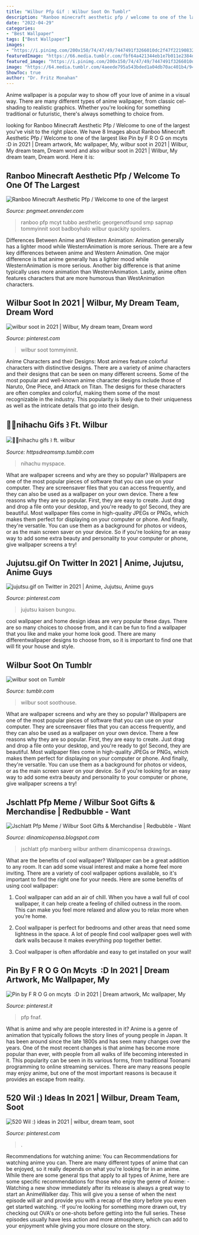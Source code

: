 ```yaml
---
title: "Wilbur Pfp Gif : Wilbur Soot On Tumblr"
description: "Ranboo minecraft aesthetic pfp / welcome to one of the largest"
date: "2022-04-29"
categories:
- "Best Wallpaper"
tags: ["Best Wallpaper"]
images:
- "https://i.pinimg.com/200x150/74/47/49/7447491f3266010dc2f47f22190832b9.jpg"
featuredImage: "https://66.media.tumblr.com/fbf64a421344eb1e7b011e2384d35ec4/8c015c6361831f2e-08/s640x960/3a80f3b3d6bd2ae653c2040bba47b0379aa7ccf1.jpg"
featured_image: "https://i.pinimg.com/200x150/74/47/49/7447491f3266010dc2f47f22190832b9.jpg"
image: "https://64.media.tumblr.com/4aeede795a543bded1a04db70ac401b4/947dc58293bce389-b0/s500x750/28fcf3e2808a4547fdbbb2a633f128842077cf43.png"
ShowToc: true
author: "Dr. Fritz Monahan"
---
```



Anime wallpaper is a popular way to show off your love of anime in a visual way. There are many different types of anime wallpaper, from classic cel-shading to realistic graphics. Whether you're looking for something traditional or futuristic, there's always something to choice from.

	

		
looking for Ranboo Minecraft Aesthetic Pfp / Welcome to one of the largest you've visit to the right place. We have 8 Images about Ranboo Minecraft Aesthetic Pfp / Welcome to one of the largest like Pin by F R O G on mcyts ️ :D in 2021 | Dream artwork, Mc wallpaper, My, wilbur soot in 2021 | Wilbur, My dream team, Dream word and also wilbur soot in 2021 | Wilbur, My dream team, Dream word. Here it is:
		
    
## Ranboo Minecraft Aesthetic Pfp / Welcome To One Of The Largest

<img loading=lazy src="https://pbs.twimg.com/media/EqeI7z6UYAAQ72R.jpg" onerror="this.onerror=null;this.src='https://tse1.mm.bing.net/th?id=OIP.KOI9cEYBc_A7NRoxPWndrAHaHU&amp;pid=15.1';" alt="Ranboo Minecraft Aesthetic Pfp / Welcome to one of the largest">

_Source: pngmeet.onrender.com_

>ranboo pfp mcyt tubbo aesthetic georgenotfound smp sapnap tommyinnit soot badboyhalo wilbur quackity spoilers. 

	

Differences Between Anime and Western Animation: Animation generally has a lighter mood while WesternAnimation is more serious.
There are a few key differences between anime and Western Animation. One major difference is that anime generally has a lighter mood while WesternAnimation is more serious. Another big difference is that anime typically uses more animation than WesternAnimation. Lastly, anime often features characters that are more humorous than WestAnimation characters.

    
## Wilbur Soot In 2021 | Wilbur, My Dream Team, Dream Word

<img loading=lazy src="https://i.pinimg.com/originals/63/d7/b4/63d7b4cf68806b49a1bc4a7e646b89c6.jpg" onerror="this.onerror=null;this.src='https://tse3.mm.bing.net/th?id=OIP.dxzoDMacEs-ajISfGbXvJgHaHa&amp;pid=15.1';" alt="wilbur soot in 2021 | Wilbur, My dream team, Dream word">

_Source: pinterest.com_

>wilbur soot tommyinnit. 

	

Anime Characters and their Designs: Most animes feature colorful characters with distinctive designs.
There are a variety of anime characters and their designs that can be seen on many different screens. Some of the most popular and well-known anime character designs include those of Naruto, One Piece, and Attack on Titan. The designs for these characters are often complex and colorful, making them some of the most recognizable in the industry. This popularity is likely due to their uniqueness as well as the intricate details that go into their design.

    
## 🐻┊͙nihachu Gifs ꒱ Ft. Wilbur

<img loading=lazy src="https://64.media.tumblr.com/f526f5301c92c69e9bf0be961ee8c621/dc6af3007d6e7582-9a/s640x960/3e7fb9180d8a3b53836262cff732f3e14da78f74.jpg" onerror="this.onerror=null;this.src='https://tse1.mm.bing.net/th?id=OIP.WlKf8VFqnIwa19u6aiNzQAHaHa&amp;pid=15.1';" alt="🐻┊͙nihachu gifs ꒱ ft. wilbur">

_Source: httpsdreamsmp.tumblr.com_

>nihachu myspace. 

	

What are wallpaper screens and why are they so popular?
Wallpapers are one of the most popular pieces of software that you can use on your computer. They are screensaver files that you can access frequently, and they can also be used as a wallpaper on your own device. There a few reasons why they are so popular. First, they are easy to create. Just drag and drop a file onto your desktop, and you're ready to go! Second, they are beautiful. Most wallpaper files come in high-quality JPEGs or PNGs, which makes them perfect for displaying on your computer or phone. And finally, they're versatile. You can use them as a background for photos or videos, or as the main screen saver on your device. So if you're looking for an easy way to add some extra beauty and personality to your computer or phone, give wallpaper screens a try!

    
## Jujutsu.gif On Twitter In 2021 | Anime, Jujutsu, Anime Guys

<img loading=lazy src="https://i.pinimg.com/736x/aa/5d/98/aa5d98f39134c8aab3d1cfe17fa9ebff.jpg" onerror="this.onerror=null;this.src='https://tse1.mm.bing.net/th?id=OIP.8jsW-X7OHjA3hiDsdrrJtAHaEK&amp;pid=15.1';" alt="jujutsu.gif on Twitter in 2021 | Anime, Jujutsu, Anime guys">

_Source: pinterest.com_

>jujutsu kaisen bungou. 

	

cool wallpaper and home design ideas are very popular these days. There are so many choices to choose from, and it can be fun to find a wallpaper that you like and make your home look good. There are many differentwallpaper designs to choose from, so it is important to find one that will fit your house and style.

    
## Wilbur Soot On Tumblr

<img loading=lazy src="https://66.media.tumblr.com/fbf64a421344eb1e7b011e2384d35ec4/8c015c6361831f2e-08/s640x960/3a80f3b3d6bd2ae653c2040bba47b0379aa7ccf1.jpg" onerror="this.onerror=null;this.src='https://tse4.mm.bing.net/th?id=OIP.zjx-9no5CyWJndivEkjDqQHaHS&amp;pid=15.1';" alt="wilbur soot on Tumblr">

_Source: tumblr.com_

>wilbur soot soothouse. 

	

What are wallpaper screens and why are they so popular?
Wallpapers are one of the most popular pieces of software that you can use on your computer. They are screensaver files that you can access frequently, and they can also be used as a wallpaper on your own device. There a few reasons why they are so popular. First, they are easy to create. Just drag and drop a file onto your desktop, and you're ready to go! Second, they are beautiful. Most wallpaper files come in high-quality JPEGs or PNGs, which makes them perfect for displaying on your computer or phone. And finally, they're versatile. You can use them as a background for photos or videos, or as the main screen saver on your device. So if you're looking for an easy way to add some extra beauty and personality to your computer or phone, give wallpaper screens a try!

    
## Jschlatt Pfp Meme / Wilbur Soot Gifts &amp; Merchandise | Redbubble - Want

<img loading=lazy src="https://64.media.tumblr.com/4aeede795a543bded1a04db70ac401b4/947dc58293bce389-b0/s500x750/28fcf3e2808a4547fdbbb2a633f128842077cf43.png" onerror="this.onerror=null;this.src='https://tse2.mm.bing.net/th?id=OIP.nkSOTj626LxwhpvbxH5G0wHaJ4&amp;pid=15.1';" alt="Jschlatt Pfp Meme / Wilbur Soot Gifts &amp; Merchandise | Redbubble - Want">

_Source: dinamicopensa.blogspot.com_

>jschlatt pfp manberg wilbur anthem dinamicopensa drawings. 

	

What are the benefits of cool wallpaper?
Wallpaper can be a great addition to any room. It can add some visual interest and make a home feel more inviting. There are a variety of cool wallpaper options available, so it's important to find the right one for your needs. Here are some benefits of using cool wallpaper: 
1. Cool wallpaper can add an air of chill. When you have a wall full of cool wallpaper, it can help create a feeling of chilled outness in the room. This can make you feel more relaxed and allow you to relax more when you're home. 

2. Cool wallpaper is perfect for bedrooms and other areas that need some lightness in the space. A lot of people find cool wallpaper goes well with dark walls because it makes everything pop together better. 

3. Cool wallpaper is often affordable and easy to get installed on your wall!

    
## Pin By F R O G On Mcyts ️ :D In 2021 | Dream Artwork, Mc Wallpaper, My

<img loading=lazy src="https://i.pinimg.com/originals/1c/6b/47/1c6b47e205c80f717f08173f23f3ce03.jpg" onerror="this.onerror=null;this.src='https://tse2.mm.bing.net/th?id=OIP.le4Q9BRo9HDpHhaEq1dEuQHaHa&amp;pid=15.1';" alt="Pin by F R O G on mcyts ️ :D in 2021 | Dream artwork, Mc wallpaper, My">

_Source: pinterest.it_

>pfp fnaf. 

	

What is anime and why are people interested in it?
Anime is a genre of animation that typically follows the story lines of young people in Japan. It has been around since the late 1800s and has seen many changes over the years. One of the most recent changes is that anime has become more popular than ever, with people from all walks of life becoming interested in it. This popularity can be seen in its various forms, from traditional Toonami programming to online streaming services. There are many reasons people may enjoy anime, but one of the most important reasons is because it provides an escape from reality.

    
## 520 Wil :) Ideas In 2021 | Wilbur, Dream Team, Soot

<img loading=lazy src="https://i.pinimg.com/200x150/74/47/49/7447491f3266010dc2f47f22190832b9.jpg" onerror="this.onerror=null;this.src='https://tse2.mm.bing.net/th?id=OIP.RvckahKb58FfY_cjqhepCwAAAA&amp;pid=15.1';" alt="520 Wil :) ideas in 2021 | wilbur, dream team, soot">

_Source: pinterest.com_

>. 

	

Recommendations for watching anime: You can
Recommendations for watching anime you can. There are many different types of anime that can be enjoyed, so it really depends on what you're looking for in an anime. While there are some general tips that apply to all types of Anime, here are some specific recommendations for those who enjoy the genre of Anime: 
-Watching a new show immediately after its release is always a great way to start an AnimeWalker day. This will give you a sense of when the next episode will air and provide you with a recap of the story before you even get started watching. 
-If you're looking for something more drawn out, try checking out OVA's or one-shots before getting into the full series. These episodes usually have less action and more atmosphere, which can add to your enjoyment while giving you more closure on the story.


